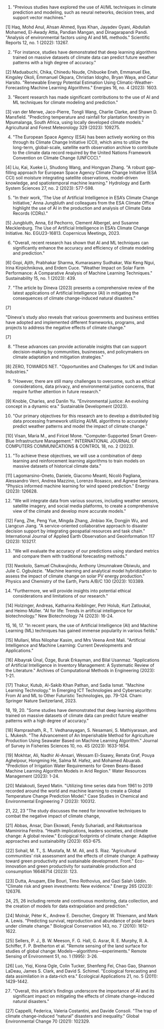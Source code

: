 1. "Previous studies have explored the use of AI/ML techniques in climate prediction and modeling, such as neural networks, decision trees, and support vector machines."

[1] Haq, Mohd Anul, Ahsan Ahmed, Ilyas Khan, Jayadev Gyani, Abdullah Mohamed, El-Awady Attia, Pandian Mangan, and Dinagarapandi Pandi. "Analysis of environmental factors using AI and ML methods." Scientific Reports 12, no. 1 (2022): 13267.

2. "For instance, studies have demonstrated that deep learning algorithms trained on massive datasets of climate data can predict future weather patterns with a high degree of accuracy."

[2] Maduabuchi, Chika, Chinedu Nsude, Chibuoke Eneh, Emmanuel Eke, Kingsley Okoli, Emmanuel Okpara, Christian Idogho, Bryan Waya, and Catur Harsito. "Renewable Energy Potential Estimation Using Climatic-Weather-Forecasting Machine Learning Algorithms." Energies 16, no. 4 (2023): 1603.

3. "Recent research has made significant contributions to the use of AI and ML techniques for climate modeling and prediction."

[3] van der Merwe, Jaco-Pierre, Tongli Wang, Charlie Clarke, and Shawn D. Mansfield. "Predicting temperature and rainfall for plantation forestry in Mpumalanga, South Africa, using locally developed climate models." Agricultural and Forest Meteorology 329 (2023): 109275.

4. "The European Space Agency (ESA) has been actively working on this through its Climate Change Initiative (CCI), which aims to utilize the long-term, global-scale, satellite earth observation archive to contribute to the climate data record required by the United Nations Framework Convention on Climate Change (UNFCCC)."

[4] Liu, Kai, Xueke Li, Shudong Wang, and Hongyan Zhang. "A robust gap-filling approach for European Space Agency Climate Change Initiative (ESA CCI) soil moisture integrating satellite observations, model-driven knowledge,<? xmltex\break?> and spatiotemporal machine learning." Hydrology and Earth System Sciences 27, no. 2 (2023): 577-598.

5. "In their work, 'The Use of Artificial Intelligence in ESA’s Climate Change Initiative,' Anna Jungbluth and colleagues from the ESA Climate Office highlight the use of AI in the production and analysis of Climate Data Records (CDRs)." 

[5] Jungbluth, Anna, Ed Pechorro, Clement Albergel, and Susanne Mecklenburg. The Use of Artificial Intelligence in ESA’s Climate Change Initiative. No. EGU23-16813. Copernicus Meetings, 2023.


6. "Overall, recent research has shown that AI and ML techniques can significantly enhance the accuracy and efficiency of climate modeling and prediction."

[6] Gopi, Ajith, Prabhakar Sharma, Kumarasamy Sudhakar, Wai Keng Ngui, Irina Kirpichnikova, and Erdem Cuce. "Weather Impact on Solar Farm Performance: A Comparative Analysis of Machine Learning Techniques." Sustainability 15, no. 1 (2023): 439.

7. "The article by Dineva (2023) presents a comprehensive review of the latest applications of Artificial Intelligence (AI) in mitigating the consequences of climate change-induced natural disasters."

[7]

 "Dineva's study also reveals that various governments and business entities have adopted and implemented different frameworks, programs, and projects to address the negative effects of climate change."
 
 [7]
 
8. "These advances can provide actionable insights that can support decision-making by communities, businesses, and policymakers on climate adaptation and mitigation strategies."

[8] ZERO, TOWARDS NET. "Opportunities and Challenges for UK and Indian Industries."

9. "However, there are still many challenges to overcome, such as ethical considerations, data privacy, and environmental justice concerns, that require further attention in future research."

[9] Knoble, Charles, and Danlin Yu. "Environmental justice: An evolving concept in a dynamic era." Sustainable Development (2023).

10. "Our primary objectives for this research are to develop a distributed big data processing framework utilizing AI/ML algorithms to accurately predict weather patterns and model the impact of climate change."

[10] Visan, Maria M., and Firicel Mone. "Computer-Supported Smart Green-Blue Infrastructure Management." INTERNATIONAL JOURNAL OF COMPUTERS COMMUNICATIONS & CONTROL 18, no. 2 (2023).

11. "To achieve these objectives, we will use a combination of deep learning and reinforcement learning algorithms to train models on massive datasets of historical climate data."

[11] Lagomarsino-Oneto, Daniele, Giacomo Meanti, Nicolò Pagliana, Alessandro Verri, Andrea Mazzino, Lorenzo Rosasco, and Agnese Seminara. "Physics informed machine learning for wind speed prediction." Energy (2023): 126628.

12. "We will integrate data from various sources, including weather sensors, satellite imagery, and social media platforms, to create a comprehensive view of the climate and develop more accurate models."

[12] Fang, Zhe, Peng Yue, Mingda Zhang, Jinbiao Xie, Dongjin Wu, and Liangcun Jiang. "A service-oriented collaborative approach to disaster decision support by integrating geospatial resources and task chain." International Journal of Applied Earth Observation and Geoinformation 117 (2023): 103217.

13. "We will evaluate the accuracy of our predictions using standard metrics and compare them with traditional forecasting methods."

[13] Nwokolo, Samuel Chukwujindu, Anthony Umunnakwe Obiwulu, and Julie C. Ogbulezie. "Machine learning and analytical model hybridization to assess the impact of climate change on solar PV energy production." Physics and Chemistry of the Earth, Parts A/B/C 130 (2023): 103389.

14. "Furthermore, we will provide insights into potential ethical considerations and limitations of our research."

[14] Holzinger, Andreas, Katharina Keiblinger, Petr Holub, Kurt Zatloukal, and Heimo Müller. "AI for life: Trends in artificial intelligence for biotechnology." New Biotechnology 74 (2023): 16-24.

15, 16, 17. "In recent years, the use of Artificial Intelligence (AI) and Machine Learning (ML) techniques has gained immense popularity in various fields."

[15] Mullani, Miss Nilophar Kasim, and Mrs Veena Amit Mali. "Artificial Intelligence and Machine Learning: Current Developments and Applications."

[16] Albayrak Ünal, Özge, Burak Erkayman, and Bilal Usanmaz. "Applications of Artificial Intelligence in Inventory Management: A Systematic Review of the Literature." Archives of Computational Methods in Engineering (2023): 1-21.

[17] Thakur, Kutub, Al-Sakib Khan Pathan, and Sadia Ismat. "Machine Learning Technology." In Emerging ICT Technologies and Cybersecurity: From AI and ML to Other Futuristic Technologies, pp. 79-124. Cham: Springer Nature Switzerland, 2023.

18, 19, 20. "Some studies have demonstrated that deep learning algorithms trained on massive datasets of climate data can predict future weather patterns with a high degree of accuracy."

[18] Ramprashath, R., T. Vedhanayagan, S. Nesamani, S. Mathiyarasan, and L. Mukesh. "The Advancement of An Imperishable Method for Agriculture Production Using Seawater Based on Machine Learning Algorithm." Journal of Survey in Fisheries Sciences 10, no. 4S (2023): 1633-1654.

[19] Mokhtar, Ali, Nadhir Al-Ansari, Wessam El-Ssawy, Renata Graf, Pouya Aghelpour, Hongming He, Salma M. Hafez, and Mohamed Abuarab. "Prediction of Irrigation Water Requirements for Green Beans-Based Machine Learning Algorithm Models in Arid Region." Water Resources Management (2023): 1-24.

[20] Malakouti, Seyed Matin. "Utilizing time series data from 1961 to 2019 recorded around the world and machine learning to create a Global Temperature Change Prediction Model." Case Studies in Chemical and Environmental Engineering 7 (2023): 100312.

21, 22, 23 "The study discusses the need for innovative techniques to combat the negative impact of climate change, 

[21] Abbas, Ansar, Dian Ekowati, Fendy Suhariadi, and Rakotoarisoa Maminirina Fenitra. "Health implications, leaders societies, and climate change: A global review." Ecological footprints of climate change: Adaptive approaches and sustainability (2023): 653-675.

[22] Sohail, M. T., S. Mustafa, M. M. Ali, and S. Riaz. "Agricultural communities’ risk assessment and the effects of climate change: A pathway toward green productivity and sustainable development. Front." Eco-innovation and green productivity for sustainable production and consumption 16648714 (2023): 123.

[23] Dutta, Anupam, Elie Bouri, Timo Rothovius, and Gazi Salah Uddin. "Climate risk and green investments: New evidence." Energy 265 (2023): 126376.

24, 25, 26 including remote and continuous monitoring, data collection, and the creation of models for data extrapolation and prediction."

[24] Molnár, Péter K., Andrew E. Derocher, Gregory W. Thiemann, and Mark A. Lewis. "Predicting survival, reproduction and abundance of polar bears under climate change." Biological Conservation 143, no. 7 (2010): 1612-1622.

[25] Sellers, P. J., B. W. Meeson, F. G. Hall, G. Asrar, R. E. Murphy, R. A. Schiffer, F. P. Bretherton et al. "Remote sensing of the land surface for studies of global change: Models—algorithms—experiments." Remote Sensing of Environment 51, no. 1 (1995): 3-26.

[26] Luo, Yiqi, Kiona Ogle, Colin Tucker, Shenfeng Fei, Chao Gao, Shannon LaDeau, James S. Clark, and David S. Schimel. "Ecological forecasting and data assimilation in a data‐rich era." Ecological Applications 21, no. 5 (2011): 1429-1442.

27. "Overall, this article's findings underscore the importance of AI and its significant impact on mitigating the effects of climate change-induced natural disasters."

[27] Cappelli, Federica, Valeria Costantini, and Davide Consoli. "The trap of climate change-induced “natural” disasters and inequality." Global Environmental Change 70 (2021): 102329.
